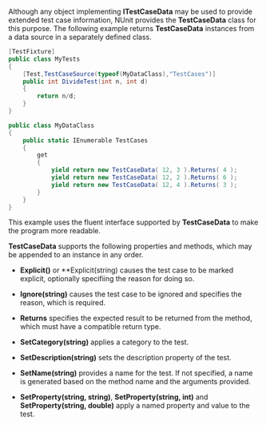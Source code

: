 Although any object implementing <b>ITestCaseData</b> may be used to
provide extended test case information, NUnit provides the <b>TestCaseData</b> 
class for this purpose. The following example returns <b>TestCaseData</b> 
instances from a data source in a separately defined class.

```C#
[TestFixture]
public class MyTests
{
    [Test,TestCaseSource(typeof(MyDataClass),"TestCases")]
    public int DivideTest(int n, int d)
    {
        return n/d;
    }
}

public class MyDataClass
{
    public static IEnumerable TestCases
    {
        get
        {
            yield return new TestCaseData( 12, 3 ).Returns( 4 );
            yield return new TestCaseData( 12, 2 ).Returns( 6 );
            yield return new TestCaseData( 12, 4 ).Returns( 3 );
        }
    }  
}
```

This example uses the fluent interface supported by <b>TestCaseData</b>
to make the program more readable.

**TestCaseData** supports the following properties
and methods, which may be appended to an instance in any order.

 * **Explicit()** or **Explicit(string) causes the test case to be marked explicit, optionally specifiing the reason for doing so.

 * **Ignore(string)** causes the test case to be ignored and specifies the reason, which is required.

 * **Returns** specifies the expected result to be returned from the method, which must have a compatible return type.

 * **SetCategory(string)** applies a category to the test.

 * **SetDescription(string)** sets the description property of the test.

 * **SetName(string)** provides a name for the test. If not specified, a name is generated based on the method name and the arguments provided.

 * **SetProperty(string, string)**, **SetProperty(string, int)** and **SetProperty(string, double)** apply a named property and value to the test.

